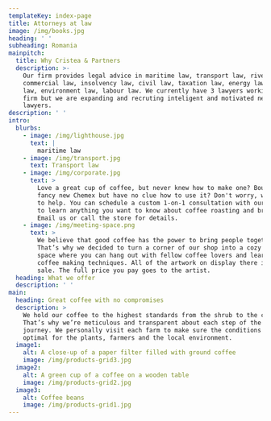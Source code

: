 ```yaml
---
templateKey: index-page
title: Attorneys at law
image: /img/books.jpg
heading: ' '
subheading: Romania
mainpitch:
  title: Why Cristea & Partners
  description: >-
    Our firm provides legal advice in maritime law, transport law, river law,
    commercial law, insolvency law, civil law, taxation law, energy law, urban
    law, environment law, labour law. We currently have 3 lawyers working in the
    firm but we are expanding and recruting inteligent and motivated new
    lawyers.
description: ' '
intro:
  blurbs:
    - image: /img/lighthouse.jpg
      text: |
        maritime law
    - image: /img/transport.jpg
      text: Transport law
    - image: /img/corporate.jpg
      text: >
        Love a great cup of coffee, but never knew how to make one? Bought a
        fancy new Chemex but have no clue how to use it? Don't worry, we’re here
        to help. You can schedule a custom 1-on-1 consultation with our baristas
        to learn anything you want to know about coffee roasting and brewing.
        Email us or call the store for details.
    - image: /img/meeting-space.png
      text: >
        We believe that good coffee has the power to bring people together.
        That’s why we decided to turn a corner of our shop into a cozy meeting
        space where you can hang out with fellow coffee lovers and learn about
        coffee making techniques. All of the artwork on display there is for
        sale. The full price you pay goes to the artist.
  heading: What we offer
  description: ' '
main:
  heading: Great coffee with no compromises
  description: >
    We hold our coffee to the highest standards from the shrub to the cup.
    That’s why we’re meticulous and transparent about each step of the coffee’s
    journey. We personally visit each farm to make sure the conditions are
    optimal for the plants, farmers and the local environment.
  image1:
    alt: A close-up of a paper filter filled with ground coffee
    image: /img/products-grid3.jpg
  image2:
    alt: A green cup of a coffee on a wooden table
    image: /img/products-grid2.jpg
  image3:
    alt: Coffee beans
    image: /img/products-grid1.jpg
---
```



